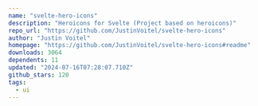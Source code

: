 ```yaml
---
name: "svelte-hero-icons"
description: "Heroicons for Svelte (Project based on heroicons)"
repo_url: "https://github.com/JustinVoitel/svelte-hero-icons"
author: "Justin Voitel"
homepage: "https://github.com/JustinVoitel/svelte-hero-icons#readme"
downloads: 3064
dependents: 11
updated: "2024-07-16T07:28:07.710Z"
github_stars: 120
tags: 
  - ui
---
```


